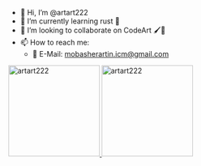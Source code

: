 * 👋 Hi, I’m @artart222
* 🌱 I’m currently learning rust 🦀
* 🤝 I’m looking to collaborate on CodeArt 🖌️🎨
* 📫 How to reach me:
  * 📧 E-Mail: mobasherartin.icm@gmail.com

<!---
artart222/artart222 is a ✨ special ✨ repository because its `README.md` (this file) appears on your GitHub profile.
You can click the Preview link to take a look at your changes.
--->

<a href="https://github.com/artart222" >
  <img height="180em" src="https://github-readme-stats.vercel.app/api?username=artart222&theme=tokyonight&show_icons=true" alt="artart222" />
  <img height="180em" src="https://github-readme-stats.vercel.app/api/top-langs?username=artart222&show_icons=true&count_private=true&locale=en&theme=tokyonight&layout=compact&langs_count=7" alt="artart222" />
</a>
